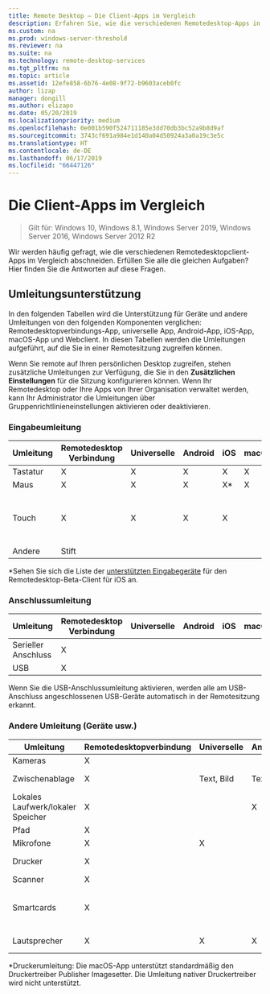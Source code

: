 ```yaml
---
title: Remote Desktop – Die Client-Apps im Vergleich
description: Erfahren Sie, wie die verschiedenen Remotedesktop-Apps in Bezug auf die unterstützten Features und Funktionen im Vergleich abschneiden.
ms.custom: na
ms.prod: windows-server-threshold
ms.reviewer: na
ms.suite: na
ms.technology: remote-desktop-services
ms.tgt_pltfrm: na
ms.topic: article
ms.assetid: 12efe858-6b76-4e08-9f72-b9603aceb0fc
author: lizap
manager: dongill
ms.author: elizapo
ms.date: 05/20/2019
ms.localizationpriority: medium
ms.openlocfilehash: 0e001b590f524711185e3dd70db3bc52a9b8d9af
ms.sourcegitcommit: 3743cf691a984e1d140a04d50924a3a0a19c3e5c
ms.translationtype: HT
ms.contentlocale: de-DE
ms.lasthandoff: 06/17/2019
ms.locfileid: "66447126"
---
```

# <a name="compare-the-client-apps"></a>Die Client-Apps im Vergleich

>Gilt für: Windows 10, Windows 8.1, Windows Server 2019, Windows Server 2016, Windows Server 2012 R2

Wir werden häufig gefragt, wie die verschiedenen Remotedesktopclient-Apps im Vergleich abschneiden. Erfüllen Sie alle die gleichen Aufgaben? Hier finden Sie die Antworten auf diese Fragen.

## <a name="redirection-support"></a>Umleitungsunterstützung

In den folgenden Tabellen wird die Unterstützung für Geräte und andere Umleitungen von den folgenden Komponenten verglichen: Remotedesktopverbindungs-App, universelle App, Android-App, iOS-App, macOS-App und Webclient. In diesen Tabellen werden die Umleitungen aufgeführt, auf die Sie in einer Remotesitzung zugreifen können. 

Wenn Sie remote auf Ihren persönlichen Desktop zugreifen, stehen zusätzliche Umleitungen zur Verfügung, die Sie in den **Zusätzlichen Einstellungen** für die Sitzung konfigurieren können. Wenn Ihr Remotedesktop oder Ihre Apps von Ihrer Organisation verwaltet werden, kann Ihr Administrator die Umleitungen über Gruppenrichtlinieneinstellungen aktivieren oder deaktivieren.

### <a name="input-redirection"></a>Eingabeumleitung

| Umleitung | Remotedesktop<br> Verbindung | Universelle | Android | iOS | macOS |          Webclient           |
|-------------|-------------------------------|-----------|---------|-----|-------|-------------------------------|
|  Tastatur   |               X               |     X     |    X    |  X  |   X   |               X               |
|    Maus    |               X               |     X     |    X    | X\* |   X   |               X               |
|    Touch    |               X               |     X     |    X    |  X  |       | X (Edge und IE werden nicht unterstützt.) |
|    Andere    |              Stift              |           |         |     |       |                               |

*Sehen Sie sich die Liste der [unterstützten Eingabegeräte](remote-desktop-ios.md#supported-input-devices) für den Remotedesktop-Beta-Client für iOS an.

### <a name="port-redirection"></a>Anschlussumleitung   

| Umleitung | Remotedesktop <br>Verbindung | Universelle | Android | iOS | macOS | Webclient |
|-------------|-------------------------------|-----------|---------|-----|-------|------------|
| Serieller Anschluss | X                             |           |         |     |       |            |
| USB         | X                             |           |         |     |       |            |

Wenn Sie die USB-Anschlussumleitung aktivieren, werden alle am USB-Anschluss angeschlossenen USB-Geräte automatisch in der Remotesitzung erkannt.

### <a name="other-redirection-devices-etc"></a>Andere Umleitung (Geräte usw.)



| Umleitung         | Remotedesktopverbindung | Universelle   | Android | iOS         | macOS                                    | Webclient    |
|---------------------|---------------------------|-------------|---------|-------------|------------------------------------------|---------------|
| Kameras             | X                         |             |         |             |                                          |               |
| Zwischenablage           | X                         | Text, Bild | Text    | Text, Bild | X                                        | Text          |
| Lokales Laufwerk/lokaler Speicher | X                         |             | X       |             | x                                        |               |
| Pfad            | X                         |             |         |             |                                          |               |
| Mikrofone         | X                         |X            |         |             | X                                        |               |
| Drucker            | X                         |             |         |             | X (nur CUPS)                            | PDF-Ausgabe     |
| Scanner            | X                         |             |         |             |                                          |               |
| Smartcards         | X                         |             |         |             | X (Windows-Authentifizierung wird nicht unterstützt.) |               |
| Lautsprecher            | X                         | X           | X       | X           | X                                        | X (außer IE) |

*Druckerumleitung: Die macOS-App unterstützt standardmäßig den Druckertreiber Publisher Imagesetter. Die Umleitung nativer Druckertreiber wird nicht unterstützt.
